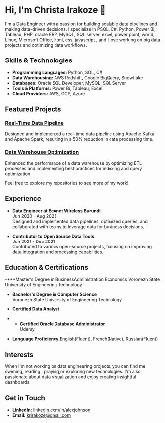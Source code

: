 # Hi, I'm Christa Irakoze 👋

I'm a Data Engineer with a passion for building scalable data pipelines and making data-driven decisions. I specialize in PSQL, C#, Python, Power Bi, Tableau, PHP, oracle ERP, MySQL, SQL server, excel, power point, world, Linux, Microsoft Office, html, css, javascript
, and I love working on big data projects and optimizing data workflows.

## Skills & Technologies

- **Programming Languages:** Python, SQL, C#
- **Data Warehousing:** AWS Redshift, Google BigQuery, Snowflake
- **Databases:** Oracle SQL Developer, MySQL, SQL Server
- **Tools & Platforms:** Power Bi, Tableau, Excel
- **Cloud Providers:** AWS, GCP, Azure

## Featured Projects

### [Real-Time Data Pipeline](https://github.com/alexjohnson/real-time-data-pipeline)
Designed and implemented a real-time data pipeline using Apache Kafka and Apache Spark, resulting in a 50% reduction in data processing time.

### [Data Warehouse Optimization](https://github.com/alexjohnson/data-warehouse-optimization)
Enhanced the performance of a data warehouse by optimizing ETL processes and implementing best practices for indexing and query optimization.

Feel free to explore my repositories to see more of my work!

## Experience

- **Data Engineer at Econet Wireless Burundi**  
  Jun 2020 - Aug 2023  
  Designed and implemented data pipelines, optimized queries, and collaborated with teams to leverage data for business decisions.

- **Contributor to Open Source Data Tools**  
  Jun 2021 - Dec 2021  
  Contributed to various open-source projects, focusing on improving data integration and processing capabilities.

## Education & Certifications
-***Master's Degree in BusinessAdministration Economics
 Voronezh State University of Engineering Technology


- **Bachelor's Degree in Computer Science**  
  Voronezh State University of Engineering Technology

- **Certified Data Analyst**
- - **Certified Oracle Database Administrator**  
  Udemy
- **Language Proficiency**
  English(Fluent), French(Native), Russian(Fluent)

## Interests

When I'm not working on data engineering projects, you can find me swiming, reading , praying,or exploring new technologies. I'm also passionate about data visualization and enjoy creating insightful dashboards.

## Get in Touch

- **LinkedIn:** [linkedin.com/in/alexjohnson](https://www.linkedin.com/in/christa-irakoze-729a5b197/)
- **Email:** krirakoze@gmail.com


<!---
krirakoze/krirakoze is a Data Engineer special ✨ repository because its `README.md` (this file) appears on your GitHub profile.
You can click the Preview link to take a look at your changes.
--->
